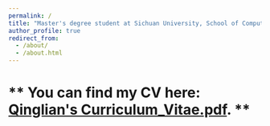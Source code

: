 ```yaml
---
permalink: /
title: "Master's degree student at Sichuan University, School of Computer Science, majoring in electronic information"
author_profile: true
redirect_from: 
  - /about/
  - /about.html
---
```

# ** You can find my CV here: [Qinglian's Curriculum_Vitae.pdf](../assets/Curriculum_Vitae.pdf). **
